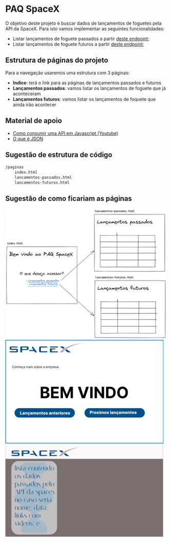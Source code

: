 # PAQ SpaceX

O objetivo deste projeto é buscar dados de lançamentos de foguetes pela API da SpaceX. Para isto vamos implementar as seguintes funcionalidades:

- Listar lançamentos de foguete passados a partir [deste endpoint](https://api.spacexdata.com/v5/launches/past);
- Listar lançamentos de foguete futuros a partir [deste endpoint](https://api.spacexdata.com/v5/launches/upcoming);

## Estrutura de páginas do projeto

Para a navegação usaremos uma estrutura com 3 páginas:

- **Indice**: terá o link para as páginas de lançamentos passados e futuros
- **Lançamentos passados**: vamos listar os lançamentos de foguete que já aconteceram
- **Lançamentos futuros**: vamos listar os lançamentos de foquete que ainda irão acontecer

## Material de apoio

- [Como consumir uma API em Javascript (Youtube)](https://www.youtube.com/watch?v=IDG6EOXYAq8)
- [O que é JSON](https://www.hostinger.com.br/tutoriais/o-que-e-json)

## Sugestão de estrutura de código

```
/paginas
	index.html
	lancamentos-passados.html
	lancamentos-futuros.html
```

## Sugestão de como ficariam as páginas

![estruturas de páginas do projeto](./doc/doc-paq-spacex.png)
![Páginia inicial](./doc/index.png)
![Listagem de dados](./doc/dados.png)
